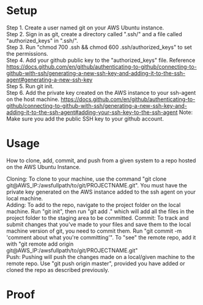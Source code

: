 # Setup
Step 1. Create a user named git on your AWS Ubuntu instance.<br>
Step 2. Sign in as git, create a directory called ".ssh/" and a file called "authorized_keys" in ".ssh/".<br>
Step 3. Run "chmod 700 .ssh && chmod 600 .ssh/authorized_keys" to set the permissions.<br>
Step 4. Add your github public key to the "authorized_keys" file. Reference https://docs.github.com/en/github/authenticating-to-github/connecting-to-github-with-ssh/generating-a-new-ssh-key-and-adding-it-to-the-ssh-agent#generating-a-new-ssh-key <br>
Step 5. Run git init.<br>
Step 6. Add the private key created on the AWS instance to your ssh-agent on the host machine. https://docs.github.com/en/github/authenticating-to-github/connecting-to-github-with-ssh/generating-a-new-ssh-key-and-adding-it-to-the-ssh-agent#adding-your-ssh-key-to-the-ssh-agent
  Note: Make sure you add the public SSH key to your github account.<br>

# Usage
How to clone, add, commit, and push from a given system to a repo hosted on the AWS Ubuntu Instance.

Cloning: To clone to your machine, use the command "git clone git@AWS_IP:/awsfullpath/to/git/PROJECTNAME.git". You must have the private key generated on the AWS instance added to the ssh agent on your local machine.<br>
Adding: To add to the repo, navigate to the project folder on the local machine. Run "git init", then run "git add ." which will add all the files in the project folder to the staging area to be committed. <bv>
Commit: To track and submit changes that you've made to your files and save them to the local machine version of git, you need to commit them. Run "git commit -m 'comment about what you're committing'". To "see" the remote repo, add it with "git remote add origin git@AWS_IP:/awsfullpath/to/git/PROJECTNAME.git"<br>
Push: Pushing will push the changes made on a local/given machine to the remote repo. Use "git push origin master", provided you have added or cloned the repo as described previously.

# Proof

